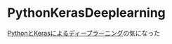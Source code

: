 # PythonKerasDeeplearning
[PythonとKerasによるディープラーニング](https://book.mynavi.jp/ec/products/detail/id=90124)の気になった
